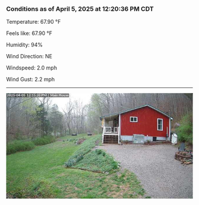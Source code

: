 ### Conditions as of April 5, 2025 at 12:20:36 PM CDT 

Temperature: 67.90 &deg;F

Feels like: 67.90 &deg;F

Humidity: 94%

Wind Direction: NE

Windspeed: 2.0 mph

Wind Gust: 2.2 mph

---

<img src="./images/latest.jpeg"/>

